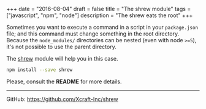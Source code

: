 +++
date = "2016-08-04"
draft = false
title = "The shrew module"
tags = ["javascript", "npm", "node"]
description = "The shrew eats the root"
+++

Sometimes you want to execute a command in a script in your `package.json` file;
and this command must change something in the root directory. Because the
`node_modules/` directories can be nested (even with node `>=5`), it's not
possible to use the parent directory.

The [shrew](https://github.com/Xcraft-Inc/shrew) module will help you in this
case.

```sh
npm install --save shrew
```

Please, consult the **README** for more details.

---

GitHub: https://github.com/Xcraft-Inc/shrew
